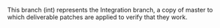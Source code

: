 This branch (int) represents the Integration branch, a copy of master to which deliverable patches are applied to verify that they work.

